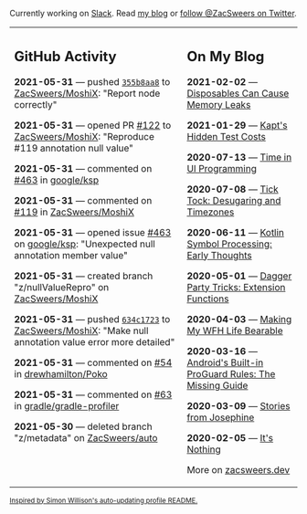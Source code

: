 Currently working on [Slack](https://slack.com/). Read [my blog](https://zacsweers.dev/) or [follow @ZacSweers on Twitter](https://twitter.com/ZacSweers).

<table><tr><td valign="top" width="60%">

## GitHub Activity
<!-- githubActivity starts -->
**2021-05-31** — pushed [`355b8aa8`](https://github.com/ZacSweers/MoshiX/commit/355b8aa84ff3f01f5a143039a4de90d4305e4e05) to [ZacSweers/MoshiX](https://api.github.com/repos/ZacSweers/MoshiX): "Report node correctly"

**2021-05-31** — opened PR [#122](https://api.github.com/repos/ZacSweers/MoshiX/pulls/122) to [ZacSweers/MoshiX](https://api.github.com/repos/ZacSweers/MoshiX): "Reproduce #119 annotation null value"

**2021-05-31** — commented on [#463](https://github.com/google/ksp/issues/463#issuecomment-851654314) in [google/ksp](https://api.github.com/repos/google/ksp)

**2021-05-31** — commented on [#119](https://github.com/ZacSweers/MoshiX/issues/119#issuecomment-851654235) in [ZacSweers/MoshiX](https://api.github.com/repos/ZacSweers/MoshiX)

**2021-05-31** — opened issue [#463](https://api.github.com/repos/google/ksp/issues/463) on [google/ksp](https://api.github.com/repos/google/ksp): "Unexpected null annotation member value"

**2021-05-31** — created branch "z/nullValueRepro" on [ZacSweers/MoshiX](https://api.github.com/repos/ZacSweers/MoshiX)

**2021-05-31** — pushed [`634c1723`](https://github.com/ZacSweers/MoshiX/commit/634c172392169757a9499305a0512749b50d9de9) to [ZacSweers/MoshiX](https://api.github.com/repos/ZacSweers/MoshiX): "Make null annotation value error more detailed"

**2021-05-31** — commented on [#54](https://github.com/drewhamilton/Poko/issues/54#issuecomment-851645637) in [drewhamilton/Poko](https://api.github.com/repos/drewhamilton/Poko)

**2021-05-31** — commented on [#63](https://github.com/gradle/gradle-profiler/issues/63#issuecomment-851622053) in [gradle/gradle-profiler](https://api.github.com/repos/gradle/gradle-profiler)

**2021-05-30** — deleted branch "z/metadata" on [ZacSweers/auto](https://api.github.com/repos/ZacSweers/auto)
<!-- githubActivity ends -->
</td><td valign="top" width="40%">

## On My Blog
<!-- blog starts -->
**2021-02-02** — [Disposables Can Cause Memory Leaks](https://www.zacsweers.dev/disposables-can-cause-memory-leaks/)

**2021-01-29** — [Kapt's Hidden Test Costs](https://www.zacsweers.dev/kapts-hidden-test-costs/)

**2020-07-13** — [Time in UI Programming](https://www.zacsweers.dev/time-in-ui/)

**2020-07-08** — [Tick Tock: Desugaring and Timezones](https://www.zacsweers.dev/ticktock-desugaring-timezones/)

**2020-06-11** — [Kotlin Symbol Processing: Early Thoughts](https://www.zacsweers.dev/kotlin-symbol-processor-early-thoughts/)

**2020-05-01** — [Dagger Party Tricks: Extension Functions](https://www.zacsweers.dev/dagger-party-tricks-extension-functions/)

**2020-04-03** — [Making My WFH Life Bearable](https://www.zacsweers.dev/making-wfh-life-bearable/)

**2020-03-16** — [Android's Built-in ProGuard Rules: The Missing Guide](https://www.zacsweers.dev/android-proguard-rules/)

**2020-03-09** — [Stories from Josephine](https://www.zacsweers.dev/stories-from-josephine/)

**2020-02-05** — [It's Nothing](https://www.zacsweers.dev/its-nothing/)
<!-- blog ends -->
More on [zacsweers.dev](https://zacsweers.dev/)
</td></tr></table>

<sub><a href="https://simonwillison.net/2020/Jul/10/self-updating-profile-readme/">Inspired by Simon Willison's auto-updating profile README.</a></sub>